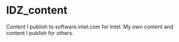# IDZ_content
Content I publish to software.intel.com for Intel. My own content and content I publish for others. 

